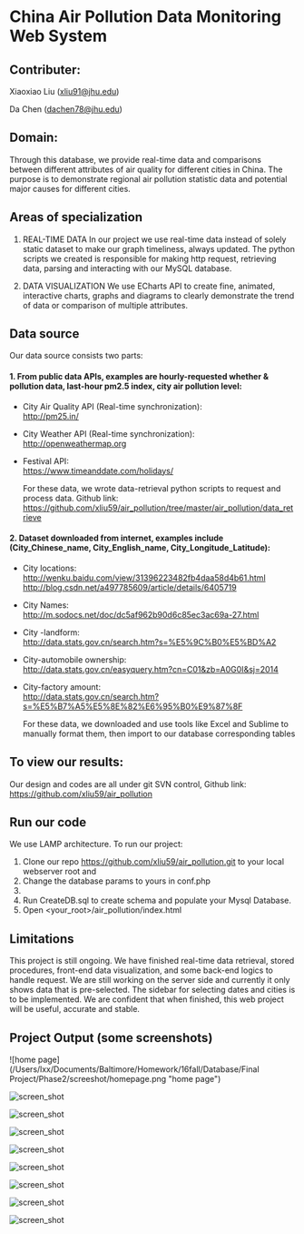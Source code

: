 # China Air Pollution Data Monitoring Web System

## Contributer: 
Xiaoxiao Liu	 (xliu91@jhu.edu) 

Da Chen    (dachen78@jhu.edu)

## Domain:
Through this database, we provide real-time data and comparisons between different attributes of air quality for different cities in China. The purpose is to demonstrate regional air pollution statistic data and potential major causes for different cities.

## Areas of specialization

1. REAL-TIME DATA
In our project we use real-time data instead of solely static dataset to make our graph timeliness, always updated. The python scripts we created is responsible for making http request, retrieving data, parsing and interacting with our MySQL database. 

2. DATA VISUALIZATION
We use ECharts API to create fine, animated, interactive charts, graphs and diagrams to clearly demonstrate the trend of data or comparison of multiple attributes. 

## Data source

Our data source consists two parts: 

#### 1. From public data APIs, examples are hourly-requested whether & pollution data, last-hour pm2.5 index, city air pollution level:

* City Air Quality API (Real-time synchronization):  
<http://pm25.in/>
* City Weather API (Real-time synchronization):   
<http://openweathermap.org>
* Festival API:  
<https://www.timeanddate.com/holidays/>

	For these data, we wrote data-retrieval python scripts to request and process data. Github link:
<https://github.com/xliu59/air_pollution/tree/master/air_pollution/data_retrieve>

#### 2. Dataset downloaded from internet, examples include (City_Chinese_name, City_English_name, City_Longitude_Latitude):

* City locations:  
<http://wenku.baidu.com/view/31396223482fb4daa58d4b61.html>  
<http://blog.csdn.net/a497785609/article/details/6405719>
* City Names:  
<http://m.sodocs.net/doc/dc5af962b90d6c85ec3ac69a-27.html>
* City -landform:  
<http://data.stats.gov.cn/search.htm?s=%E5%9C%B0%E5%BD%A2>
* City-automobile ownership:  
<http://data.stats.gov.cn/easyquery.htm?cn=C01&zb=A0G0I&sj=2014>
* City-factory amount:  
<http://data.stats.gov.cn/search.htm?s=%E5%B7%A5%E5%8E%82%E6%95%B0%E9%87%8F>

	For these data, we downloaded and use tools like Excel and Sublime to manually format them, then import to our database corresponding tables


## To view our results:
Our design and codes are all under git SVN control, 
Github link: https://github.com/xliu59/air_pollution 
	

## Run our code

We use LAMP architecture. To run our project:  
1. Clone our repo <https://github.com/xliu59/air_pollution.git> to your local webserver root and  
2. Change the database params to yours in conf.php  
3. 
3. Run CreateDB.sql to create schema and populate your Mysql Database.  
4. Open \<your\_root\>/air_pollution/index.html  



## Limitations
This project is still ongoing. We have finished real-time data retrieval, stored procedures, front-end data visualization, and some back-end logics to handle request. We are still working on the server side and currently it only shows data that is pre-selected. The sidebar for selecting dates and cities is to be implemented. We are confident that when finished, this web project will be useful, accurate and stable.


## Project Output (some screenshots)

![home page](/Users/lxx/Documents/Baltimore/Homework/16fall/Database/Final Project/Phase2/screeshot/homepage.png "home page")

![screen_shot](air_pollution/screeshot/Picture1.png "screen_shot")

![screen_shot](air_pollution/screeshot/Picture2.png "screen_shot")

![screen_shot](air_pollution/screeshot/Picture3.png "screen_shot")

![screen_shot](air_pollution/screeshot/Picture4.png "screen_shot")

![screen_shot](air_pollution/screeshot/Picture5.png "screen_shot")

![screen_shot](air_pollution/screeshot/Picture6.png "screen_shot")

![screen_shot](air_pollution/screeshot/Picture7.png "screen_shot")

![screen_shot](air_pollution/screeshot/Picture8.png "screen_shot")



